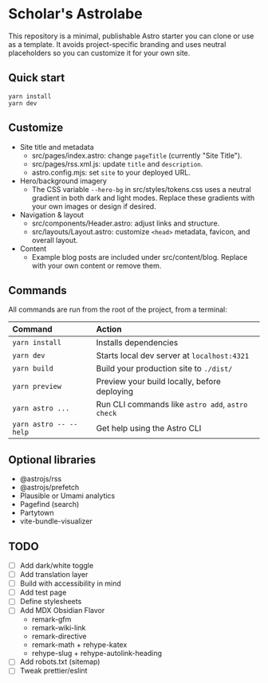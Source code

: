 # Scholar's Astrolabe

This repository is a minimal, publishable Astro starter you can clone or use as a template. It
avoids project-specific branding and uses neutral placeholders so you can customize it for your own
site.

## Quick start

```shell
yarn install
yarn dev
```

## Customize

- Site title and metadata
  - src/pages/index.astro: change `pageTitle` (currently "Site Title").
  - src/pages/rss.xml.js: update `title` and `description`.
  - astro.config.mjs: set `site` to your deployed URL.
- Hero/background imagery
  - The CSS variable `--hero-bg` in src/styles/tokens.css uses a neutral gradient in both dark and
    light modes. Replace these gradients with your own images or design if desired.
- Navigation & layout
  - src/components/Header.astro: adjust links and structure.
  - src/layouts/Layout.astro: customize `<head>` metadata, favicon, and overall layout.
- Content
  - Example blog posts are included under src/content/blog. Replace with your own content or remove
    them.

## Commands

All commands are run from the root of the project, from a terminal:

| Command                | Action                                           |
| :--------------------- | :----------------------------------------------- |
| `yarn install`         | Installs dependencies                            |
| `yarn dev`             | Starts local dev server at `localhost:4321`      |
| `yarn build`           | Build your production site to `./dist/`          |
| `yarn preview`         | Preview your build locally, before deploying     |
| `yarn astro ...`       | Run CLI commands like `astro add`, `astro check` |
| `yarn astro -- --help` | Get help using the Astro CLI                     |

## Optional libraries

- @astrojs/rss
- @astrojs/prefetch
- Plausible or Umami analytics
- Pagefind (search)
- Partytown
- vite-bundle-visualizer

## TODO

- [ ] Add dark/white toggle
- [ ] Add translation layer
- [ ] Build with accessibility in mind
- [ ] Add test page
- [ ] Define stylesheets
- [ ] Add MDX Obsidian Flavor
  - remark-gfm
  - remark-wiki-link
  - remark-directive
  - remark-math + rehype-katex
  - rehype-slug + rehype-autolink-heading
- [ ] Add robots.txt (sitemap)
- [ ] Tweak prettier/eslint
